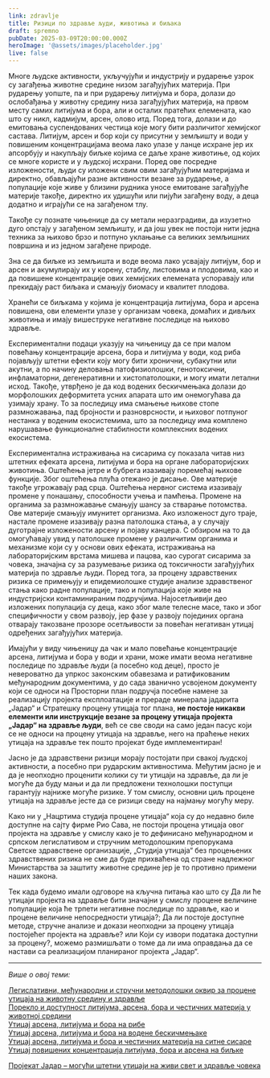 ```yaml
---
link: zdravlje
title: Ризици по здравље људи, животиња и биљака
draft: spremno
pubDate: 2025-03-09T20:00:00.000Z
heroImage: '@assets/images/placeholder.jpg'
live: false
---
```

Многе људске активности, укључујући и индустрију и рударење узрок су загађења животне средине низом загађујућих материја. При рударењу уопште, па и при рударењу литијума и бора, долази до ослобађања у животну средину низа загађујућих материја, на првом месту самих литијума и бора, али и осталих пратећих елемената, као што су никл, кадмијум, арсен, олово итд. Поред тога, долази и до емитовања суспендованих честица које могу бити различитог хемијског састава. Литијум, арсен и бор који су присутни у земљишту и води у повишеним концентрацијама веома лако улазе у ланце исхране јер их апсорбују и накупљају биљке којима се даље хране животиње, од којих се многе користе и у људској исхрани. Поред ове посредне изложености, људи су иложени свим овим загађујућим материјама и директно, обављајући разне активности везане за рударење, а популације које живе у близини рудника уносе емитоване загађујуће материје такође, директно их удишући или пијући загађену воду, а деца додатно и играјући се на загађеном тлу.

Такође су познате чињенице да су метали неразградиви, да изузетно дуго опстају у загађеном земљишту, и да још увек не постоји нити једна техника за њихово брзо и потпуно уклањање са великих земљишних површина и из једном загађене природе.

Зна се да биљке из земљишта и воде веома лако усвајају литијум, бор и арсен и акумулирају их у корену, стаблу, листовима и плодовима, као и да повишене концентрације ових хемијских елемената успоравају или прекидају раст биљака и смањују биомасу и квалитет плодова.

Хранећи се биљкама у којима је концентрација литијума, бора и арсена повишена, ови елементи улазе у организам човека, домаћих и дивљих животиња и имају вишеструке негативне последице на њихово здравље.

Експериментални подаци указују на чињеницу да се при малом повећању концентрације арсена, бора и литијума у води, код риба појављују штетни ефекти коју могу бити хронични, субакутни или акутни, а по начину деловања патофизиолошки, генотоксични, инфламаторни, дегенеративни и хистопатолошки, и могу имати летални исход. Такође, утврђено је да код водених бескичмењака долази до морфолошких деформитета усних апарата што им онемогућава да узимају храну. То за последицу има смањење њихове стопе размножавања, пад бројности и разноврсности, и њиховог потпуног нестанка у воденим екосистемима, што за последицу има комплено нарушавање функционалне стабилности комплексних водених екосистема.

Експериментална истраживања на сисарима су показала читав низ штетних ефеката арсена, литијума и бора на органе лабораторијских животиња. Оштећења јетре и бубрега изазивају поремећај њихове функције. Због оштећења плућа отежано је дисање. Ове материје такође угрожавају рад срца. Оштећења нервног система изазивају промене у понашању, способности учења и памћења. Промене на органима за размножавање смањују шансу за стварање потомства. Ове материје смањују имунитет организма. Ако изложеност дуго траје, настале промене изазивају разна патолошка стања, а у случају дуготрајне изложености арсену и појаву канцера. С обзиром на то да омогућавају увид у патолошке промене у различитим органима и механизме који су у основи ових ефеката, истраживања на лабораторијским врстама мишева и пацова, као сурогат сисарима за човека, значајна су за разумевање ризика од токсичности загађујућих материја по здравље људи. Поред тога, за процену здравствених ризика се примењују и епидемиолошке студије анализе здравственог стања како радне популације, тако и популација које живе на индустријски контаминираним подручјима. Најосетљивији део изложених популација су деца, како због мале телесне масе, тако и због специфичности у свом развоју, јер фазе у развоју појединих органа отварају такозване прозоре осетљивости за повећан негативан утицај одређених загађујућих материја.

Имајући у виду чињеницу да чак и мало повећање концентрације арсена, литијума и бора у води и храни, може имати веома негативне последице по здравље људи (а посебно код деце), просто је невероватно да упркос законским обавезама и ратификованим међународним документима, у до сада званично усвојеном документу који се односи на Просторни план подручја посебне намене за реализацију пројекта експлоатације и прераде минерала јадарита „Јадар“ и Стратешку процену утицаја тог плана, **не постоје никакви елементи или инструкције везане за процену утицаја пројекта „Јадар“ на здравље људи**, већ се све своди на само један пасус који се не односи на процену утицаја на здравље, него на праћење неких утицаја на здравље тек пошто пројекат буде имплементиран!

Јасно је да здравствени ризици морају постојати при свакој људској активности, а посебно при рударским активностима. Међутим јасно је и да је неопходно проценити колики су ти утицаји на здравље, да ли је могуће да буду мањи и да ли предложени технолошки поступци гарантују најниже могуће ризике. У том смислу, основни циљ процене утицаја на здравље јесте да се ризици сведу на најмању могућу меру.

Како ни у „Нацртима студија процене утицаја“ која су до недавно биле доступне на сајту фирме Рио Сава, не постоји процена утицаја овог пројекта на здравље у смислу како је то дефинисано међународном и српском легислативом и стручним методолошким препорукама Светске здравствене организације, „Студија утицаја“ без процењених здравствених ризика не сме да буде прихваћена од стране надлежног Министарства за заштиту животне средине јер је то противно примени наших закона.

Тек када будемо имали одговоре на кључна питања као што су Да ли ће утицаји пројекта на здравље бити значајни у смислу процене величине популације која ће трпети негативне последице по здравље, као и процене величине непосредности утицаја?; Да ли постоје доступне методе, стручне анализе и докази неопходни за процену утицаја постојећег пројекта на здравље? или Који су извори података доступни за процену?, можемо размишљати о томе да ли има оправдања да се настави са реализацијом планираног пројекта „Јадар“.

---

_Више о овој теми:_

[Легислативни, међународни и стручни методолошки оквир за процене утицаја на животну средину и здравље](https://drive.google.com/file/d/1sh9iV_1d-hegP7YHeqs6_y45KgdIkHiG/view?usp=drive_link)  
[Порекло и доступност литијума, арсена, бора и честичних материја у животној средини](https://drive.google.com/file/d/1ev_3utl-FmhbS1xgZxjdc-urauUCtUnm/view?usp=drive_link)  
[Утицај арсена, литијума и бора на рибе](https://drive.google.com/file/d/1KtA9LfmX9HmxwaKo0kCO79AmPoCEz-F1/view?usp=drive_link)  
[Утицај арсена, литијума и бора на воденe бескичмењакe](https://drive.google.com/file/d/1I_lbMN0McAFHdY54EHDsszlJGX2aoW_o/view?usp=drive_link)  
[Утицај арсена, литијума и бора и честичних материја на ситнe сисарe](https://drive.google.com/file/d/1BHsMgYIF0viVh9oHfqw_sOkno3WpK1Cj/view?usp=drive_link)  
[Утицај повишених концентрација литијума, бора и арсена на биљке](https://drive.google.com/file/d/1kIXcM69pwQ404QpMFGB2n5QdmjkZc4bQ/view?usp=drive_link)

[Пројекат Јадар – могући штетни утицаји на живи свет и здравље човека](https://bio.bg.ac.rs/wp-content/uploads/2025/04/pro%D1%98ekat-%D1%98adar-moguci-stetni-utica%D1%98i-na-zivi-svet-i-zdravlje-coveka.pdf)
